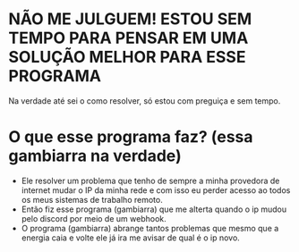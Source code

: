 # NÃO ME JULGUEM! ESTOU SEM TEMPO PARA PENSAR EM UMA SOLUÇÃO MELHOR PARA ESSE PROGRAMA
Na verdade até sei o como resolver, só estou com preguiça e sem tempo.

# O que esse programa faz? (essa gambiarra na verdade)
- Ele resolver um problema que tenho de sempre a minha provedora de internet mudar o IP da minha rede e com isso eu perder acesso ao todos os meus sistemas de trabalho remoto.
- Então fiz esse programa (gambiarra) que me alterta quando o ip mudou pelo discord por meio de um webhook.
- O programa (gambiarra) abrange tantos problemas que mesmo que a energia caia e volte ele já ira me avisar de qual é o ip novo.

